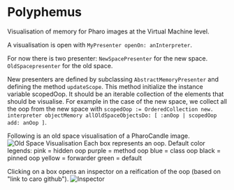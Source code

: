# Polyphemus
Visualisation of memory for Pharo images at the Virtual Machine level.

A visualisation is open with ```MyPresenter openOn: anInterpreter```.

For now there is two presenter:
```NewSpacePresenter``` for the new space.
```OldSpacepresenter``` for the old space.

New presenters are defined by subclassing ```AbstractMemoryPresenter``` and defining the method ```updateScope```.
This method initialize the instance variable scopedOop.
It should be an iterable collection of the elements that should be visualise.
For example in the case of the new space, we collect all the oop from the new space with ```scopedOop := OrderedCollection new. interpreter objectMemory allOldSpaceObjectsDo: [ :anOop | scopedOop add: anOop ]```.

Following is an old space visualisation of a PharoCandle image.
![Old Space Visualisation](Documentation/OldSpaceVisualisation.jpg)
Each box represents an oop.
Default color legends:
pink = hidden oop
purple = method oop
blue = class oop
black = pinned oop
yellow = forwarder
green = default

Clicking on a box opens an inspector on a reification of the oop (based on "link to caro github").
![Inspector](Documentation/inspector.jpg)